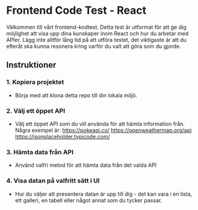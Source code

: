 # Frontend Code Test - React
Välkommen till vårt frontend-kodtest. Detta test är utformat för att ge dig möjlighet att visa upp dina kunskaper inom React och hur du arbetar med APIer.
Lägg inte alltför lång tid på att utföra testet, det viktigaste är att du efteråt ska kunna resonera kring varför du valt att göra som du gjorde.

## Instruktioner
### 1. Kopiera projektet
- Börja med att klona detta repo till din lokala miljö.

### 2. Välj ett öppet API
- Välj ett öppet API som du vill använda för att hämta information från. Några exempel är:
https://pokeapi.co/
https://openweathermap.org/api
https://jsonplaceholder.typicode.com/

### 3. Hämta data från API
- Använd valfri metod för att hämta data från det valda API

### 4. Visa datan på valfritt sätt i UI
- Hur du väljer att presentera datan är upp till dig - det kan vara i en lista, ett galleri, en tabell eller något annat som du tycker passar.


